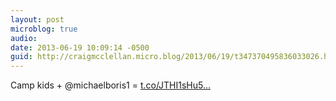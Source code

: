 ```yaml
---
layout: post
microblog: true
audio: 
date: 2013-06-19 10:09:14 -0500
guid: http://craigmcclellan.micro.blog/2013/06/19/t347370495836033026.html
---
```

Camp kids + @michaelboris1 = [t.co/JTHI1sHu5...](https://t.co/JTHI1sHu5F)

